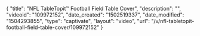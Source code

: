 {
    "title": "NFL TableTopit&trade; Football Field Table Cover",
    "description": "",
    "videoid": "109972152",
    "date_created": "1502519337",
    "date_modified": "1504293855",
    "type": "captivate",
    "layout": "video",
    "url": "\/v\/nfl-tabletopit-football-field-table-cover\/109972152"
}